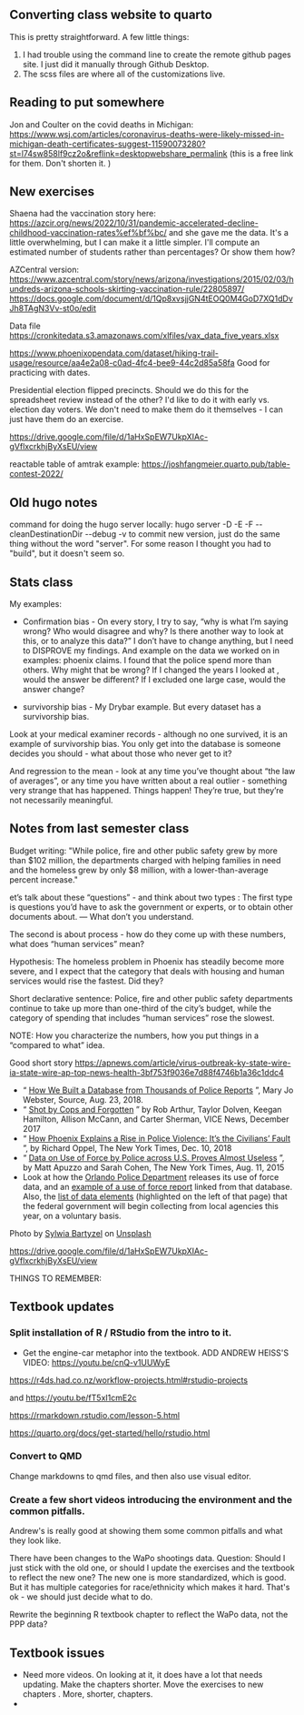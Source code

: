 ## Converting class website to quarto

This is pretty straightforward. A few little things: 

1. I had trouble using the command line to create the remote github pages site. I just did it manually through Github Desktop. 
2. The scss files are where all of the customizations live. 


## Reading to put somewhere

Jon and Coulter on the covid deaths in Michigan: https://www.wsj.com/articles/coronavirus-deaths-were-likely-missed-in-michigan-death-certificates-suggest-11590073280?st=l74sw858lf9cz2o&reflink=desktopwebshare_permalink  (this is a free link for them. Don't shorten it. )



## New exercises

Shaena had the vaccination story here: https://azcir.org/news/2022/10/31/pandemic-accelerated-decline-childhood-vaccination-rates%ef%bf%bc/ and she gave me the data. It's a little overwhelming, but I can make it a little simpler. I'll compute an estimated number of students rather than percentages? Or show them how? 

AZCentral version:  https://www.azcentral.com/story/news/arizona/investigations/2015/02/03/hundreds-arizona-schools-skirting-vaccination-rule/22805897/
  https://docs.google.com/document/d/1Qp8xvsjjGN4tEOQ0M4GoD7XQ1dDvJh8TAgN3Vv-st0o/edit

  Data file https://cronkitedata.s3.amazonaws.com/xlfiles/vax_data_five_years.xlsx

 https://www.phoenixopendata.com/dataset/hiking-trail-usage/resource/aa4e2a08-c0ad-4fc4-bee9-44c2d85a58fa
  Good for practicing with dates. 

Presidential election flipped precincts. Should we do this for the spreadsheet review instead of the other? I'd like to do it with early vs. election day voters.  We don't need to make them do it themselves - I can just have them do an exercise. 

https://drive.google.com/file/d/1aHxSpEW7UkpXIAc-gVflxcrkhjByXsEU/view


reactable table of amtrak example: https://joshfangmeier.quarto.pub/table-contest-2022/





## Old hugo notes

command for doing the hugo server locally: hugo server -D -E -F --cleanDestinationDir --debug -v
to commit new version, just do the same thing without the word "server". For some reason I thought you had to "build", but it doesn't seem so. 

## Stats class

My examples: 

* Confirmation bias - On every story, I try to say, “why is what I’m saying wrong? Who would disagree and why? Is there another way to look at this, or to analyze this data?”  I don’t have to change anything, but I need to DISPROVE my findings. And example on the data we worked on in examples: phoenix claims. I found that the police spend more than others. Why might that be wrong? If I changed the years I looked at , would the answer be different? If I excluded one large case, would the answer change? 

* survivorship bias - My Drybar example. But every dataset has a survivorship bias. 

Look at your medical examiner records - although no one survived, it is an example of survivorship bias. You only get into the database is someone decides you should - what about those who never get to it? 

And regression to the mean - look at any time you’ve thought about “the law of averages”, or any time you have written about a real outlier - something very strange that has happened. Things happen! They’re true, but they’re not necessarily meaningful. 

## Notes from last semester class

Budget writing: 
"While police, fire and other public safety grew by more than $102 million, the departments charged with helping families in need and the homeless grew by only $8 million, with a lower-than-average percent increase." 

et’s talk about these “questions” - and think about two types : The first type is questions you’d have to ask the government or experts, or to obtain other documents about. — What don’t you understand. 

The second is about process - how do they come up with these numbers, what does “human services” mean? 

Hypothesis: The homeless problem in Phoenix has steadily become more severe, and I expect that the category that deals with housing and human services would rise the fastest. Did they? 

 Short declarative sentence: Police, fire and other public safety departments continue to take up more than one-third of the city’s budget, while the category of spending that includes “human services” rose the slowest. 
 
NOTE: How you characterize the numbers, how you put things in a “compared to what” idea. 

Good short story
https://apnews.com/article/virus-outbreak-ky-state-wire-ia-state-wire-ap-top-news-health-3bf753f9036e7d88f4746b1a36c1ddc4


* “ [How We Built a Database from Thousands of Police Reports](https://source.opennews.org/articles/how-we-built-database-thousands-police-reports/) ”, Mary Jo Webster, Source, Aug. 23, 2018.
* “ [Shot by Cops and Forgotten](https://news.vice.com/en_us/article/xwvv3a/shot-by-cops) ” by Rob Arthur, Taylor Dolven, Keegan Hamilton, Allison McCann, and Carter Sherman, VICE News, December 2017
* “ [How Phoenix Explains a Rise in Police Violence: It’s the Civilians’ Fault](https://www.nytimes.com/2018/12/10/us/phoenix-police-shootings.html) ”, by Richard Oppel, The New York Times, Dec. 10, 2018
* “ [Data on Use of Force by Police across U.S. Proves Almost Useless](https://www.nytimes.com/2015/08/12/us/data-on-use-of-force-by-police-across-us-proves-almost-useless.html) ”, by Matt Apuzzo and Sarah Cohen, The New York Times, Aug. 11, 2015
* Look at how the [Orlando Police Department](https://data.cityoforlando.net/Orlando-Police/OPD-Officer-Involved-Shootings/6kz6-6c7n/data) releases its use of force data, and an [example of a use of force report](https://www1.cityoforlando.net/opendatadocs/saoletters/17-075014.pdf) linked from that database. Also, the [list of data elements](https://www.fbi.gov/services/cjis/ucr/use-of-force) (highlighted on the left of that page) that the federal government will begin collecting from local agencies this year, on a voluntary basis.


Photo by <a href="https://unsplash.com/@sylwiabartyzel?utm_source=unsplash&utm_medium=referral&utm_content=creditCopyText">Sylwia Bartyzel</a> on <a href="https://unsplash.com/s/photos/relax?utm_source=unsplash&utm_medium=referral&utm_content=creditCopyText">Unsplash</a>
  

https://drive.google.com/file/d/1aHxSpEW7UkpXIAc-gVflxcrkhjByXsEU/view
 

 THINGS TO REMEMBER: 

 ## Textbook updates

 ### Split installation of R / RStudio from the intro to it. 

 * Get the engine-car metaphor into the textbook.  ADD ANDREW HEISS'S VIDEO: https://youtu.be/cnQ-v1UUWyE

https://r4ds.had.co.nz/workflow-projects.html#rstudio-projects

and https://youtu.be/fT5xI1cmE2c


https://rmarkdown.rstudio.com/lesson-5.html

https://quarto.org/docs/get-started/hello/rstudio.html

### Convert to QMD

Change markdowns to qmd files, and then also use visual editor. 


### Create a few short videos introducing the environment and the common pitfalls. 

Andrew's is really good at showing them some common pitfalls and what they look like. 




There have been changes to the WaPo shootings data. Question: Should I just stick with the old one, or should I update the exercises and the textbook to reflect the new one? The new one is more standardized, which is good. But it has multiple categories for race/ethnicity which makes it hard. That's ok - we should just decide what to do. 

Rewrite the beginning R textbook chapter to reflect the WaPo data, not the PPP data? 

## Textbook issues

* Need more videos. On looking at it, it does have a lot that needs updating. Make the chapters shorter. Move the exercises to new chapters . More, shorter, chapters. 
* 





 
 